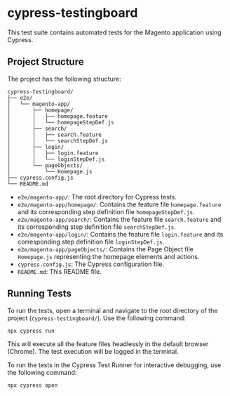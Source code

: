 # cypress-testingboard

This test suite contains automated tests for the Magento application using Cypress.

## Project Structure

The project has the following structure:
```shell
cypress-testingboard/
├── e2e/
│   └── magento-app/
│       ├── homepage/
│       │   ├── homepage.feature
│       │   └── homepageStepDef.js
│       ├── search/
│       │   ├── search.feature
│       │   └── searchStepDef.js
│       ├── login/
│       │   ├── login.feature
│       │   └── loginStepDef.js
│       └── pageObjects/
│           └── Homepage.js
├── cypress.config.js
└── README.md
```


- `e2e/magento-app/`: The root directory for Cypress tests.
- `e2e/magento-app/homepage/`: Contains the feature file `homepage.feature` and its corresponding step definition file `homepageStepDef.js`.
- `e2e/magento-app/search/`: Contains the feature file `search.feature` and its corresponding step definition file `searchStepDef.js`.
- `e2e/magento-app/login/`: Contains the feature file `login.feature` and its corresponding step definition file `loginStepDef.js`.
- `e2e/magento-app/pageObjects/`: Contains the Page Object file `Homepage.js` representing the homepage elements and actions.
- `cypress.config.js`: The Cypress configuration file.
- `README.md`: This README file.

## Running Tests

To run the tests, open a terminal and navigate to the root directory of the project (`cypress-testingboard/`). Use the following command:

```shell
npx cypress run
```
This will execute all the feature files headlessly in the default browser (Chrome). The test execution will be logged in the terminal.

To run the tests in the Cypress Test Runner for interactive debugging, use the following command:

```shell
npx cypress open
```